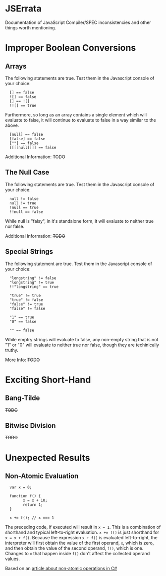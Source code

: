 JSErrata
========

Documentation of JavaScript Compiler/SPEC inconsistencies and other things worth mentioning.

# Improper Boolean Conversions

## Arrays

The following statements are true.  Test them in the Javascript console of your choice:

      [] == false
      ![] == false
      [] == ![]
      !![] == true

Furthermore, so long as an array contains a single element which will evaluate to false, it will continue to evaluate to false in a way similar to the above.

      [null] == false
      [false] == false
      [""] == false
      [[[[null]]]] == false

Additional Information: ~~TODO~~

## The Null Case

The following statements are true. Test them in the Javascript console of your choice:

      null != false
      null != true
      !null == true
      !!null == false

While null is "falsy", in it's standalone form, it will evaluate to neither true nor false.

Additional Information: ~~TODO~~

## Special Strings

The following statement are true. Test them in the Javascript console of your choice:

      "longstring" != false
      "longstring" != true
      !!"longstring" == true
    
      "true" != true
      "true" != false
      "false" != true
      "false" != false
    
      "1" == true
      "0" == false
    
      "" == false


While emptry strings will evaluate to false, any non-empty string that is not "1" or "0" will evaluate to neither true nor false, though they are techinically truthy.

More Info: ~~TODO~~

# Exciting Short-Hand

## Bang-Tilde

~~TODO~~

## Bitwise Division

~~TODO~~

# Unexpected Results

## Non-Atomic Evaluation

      var x = 0;
      
      function f() {
            x = x + 10;
            return 1;
      }
      
      x += f(); // x === 1

The preceding code, if executed will result in `x = 1`. This is a combination of shorthand and typical left-to-right evaluation. `x += f()` is just shorthand for `x = x + f()`. Because the expression `x + f()` is evaluated left-to-right, the interpreter will first obtain the value of the first operand, `x`, which is zero, and then obtain the value of the second operand, `f()`, which is one. Changes to `x` that happen inside `f()` don't affect the collected operand values.

Based on an [article about non-atomic operations in C#](http://blogs.msdn.com/b/oldnewthing/archive/2014/08/14/10549885.aspx)
